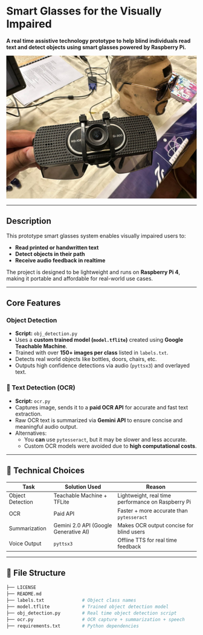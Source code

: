 # Smart Glasses for the Visually Impaired

**A real time assistive technology prototype to help blind individuals read text and detect objects using smart glasses powered by Raspberry Pi.**

![Project Demo](prototype.jpeg)



---

## Description

This prototype smart glasses system enables visually impaired users to:

- **Read printed or handwritten text**
- **Detect objects in their path**
- **Receive audio feedback in realtime**

The project is designed to be lightweight and runs on **Raspberry Pi 4**, making it portable and affordable for real-world use cases.



---

## Core Features

### Object Detection
- **Script:** `obj_detection.py`
- Uses a **custom trained model (`model.tflite`)** created using **Google Teachable Machine**.
- Trained with over **150+ images per class** listed in `labels.txt`.
- Detects real world objects like bottles, doors, chairs, etc.
- Outputs high confidence detections via audio (`pyttsx3`) and overlayed text.


### 📝 Text Detection (OCR)
- **Script:** `ocr.py`
- Captures image, sends it to a **paid OCR API** for accurate and fast text extraction.
- Raw OCR text is summarized via **Gemini API** to ensure concise and meaningful audio output.
- Alternatives:
  - You **can** use `pytesseract`, but it may be slower and less accurate.
  - Custom OCR models were avoided due to **high computational costs**.



---

## 🧠 Technical Choices

| Task              | Solution Used                                | Reason                                                  |
|-------------------|-----------------------------------------------|----------------------------------------------------------|
| Object Detection  | Teachable Machine + TFLite                    | Lightweight, real time performance on Raspberry Pi       |
| OCR               | Paid API                                      | Faster + more accurate than `pytesseract`               |
| Summarization     | Gemini 2.0 API (Google Generative AI)         | Makes OCR output concise for blind users                 |
| Voice Output      | `pyttsx3`                                     | Offline TTS for real time feedback                       |



---

## 🧪 File Structure

```bash
├── LICENSE
├── README.md
├── labels.txt              # Object class names
├── model.tflite            # Trained object detection model
├── obj_detection.py        # Real time object detection script
├── ocr.py                  # OCR capture + summarization + speech
├── requirements.txt        # Python dependencies
